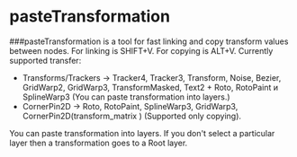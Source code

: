 # pasteTransformation
###pasteTransformation is a tool for fast linking and copy transform values between nodes.
For linking is SHIFT+V. For copying is ALT+V.
Currently supported transfer: 
* Transforms/Trackers -> Tracker4, Tracker3, Transform, Noise, Bezier, GridWarp2, GridWarp3, TransformMasked, Text2  + Roto,  RotoPaint и SplineWarp3
(You can paste transformation into layers.)
* CornerPin2D -> Roto, RotoPaint, SplineWarp3, GridWarp3, CornerPin2D(transform_matrix ) (Supported only copying).

You can paste transformation into layers. If you don't select a particular layer then a transformation goes to a Root layer.

